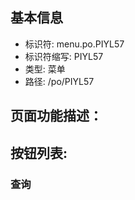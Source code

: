 
## 基本信息

- 标识符: menu.po.PIYL57
- 标识符缩写: PIYL57
- 类型: 菜单
- 路径: /po/PIYL57

## 页面功能描述：





## 按钮列表:


### 查询



